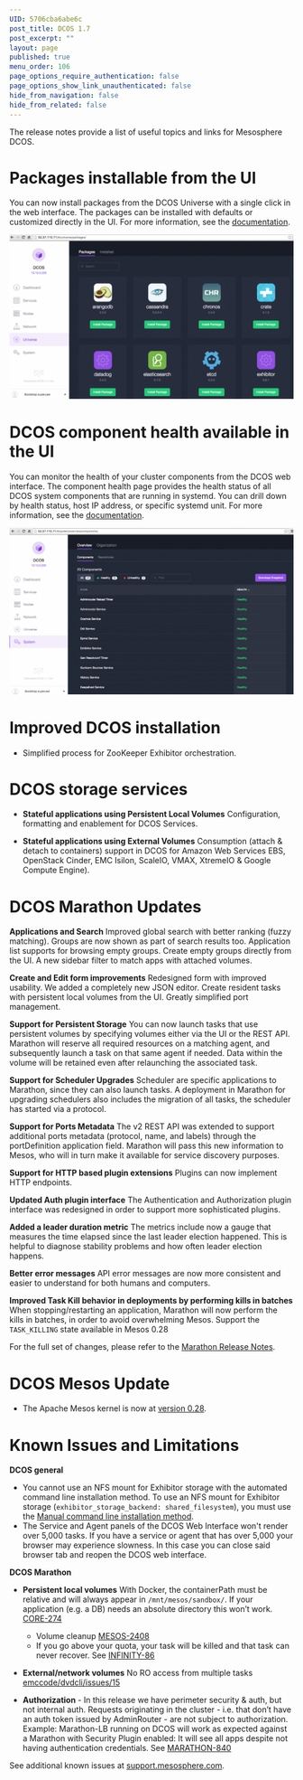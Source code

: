 ```yaml
---
UID: 5706cba6abe6c
post_title: DCOS 1.7
post_excerpt: ""
layout: page
published: true
menu_order: 106
page_options_require_authentication: false
page_options_show_link_unauthenticated: false
hide_from_navigation: false
hide_from_related: false
---
```

The release notes provide a list of useful topics and links for Mesosphere DCOS.

# Packages installable from the UI

You can now install packages from the DCOS Universe with a single click in the web interface. The packages can be installed with defaults or customized directly in the UI. For more information, see the [documentation][1].

![alt text][2]

# DCOS component health available in the UI

You can monitor the health of your cluster components from the DCOS web interface. The component health page provides the health status of all DCOS system components that are running in systemd. You can drill down by health status, host IP address, or specific systemd unit. For more information, see the [documentation][3].

![alt text][4]

# <a name="dcos"></a>Improved DCOS installation

*   Simplified process for ZooKeeper Exhibitor orchestration.

# DCOS storage services

*   **Stateful applications using Persistent Local Volumes** Configuration, formatting and enablement for DCOS Services. <!-- need doc link -->

*   **Stateful applications using External Volumes** Consumption (attach & detach to containers) support in DCOS for Amazon Web Services EBS, OpenStack Cinder, EMC Isilon, ScaleIO, VMAX, XtremeIO & Google Compute Engine). <!-- need doc link -->

# DCOS Marathon Updates

<!-- Open DCOS Edition -->

**Applications and Search** Improved global search with better ranking (fuzzy matching). Groups are now shown as part of search results too. Application list supports for browsing empty groups. Create empty groups directly from the UI. A new sidebar filter to match apps with attached volumes.

**Create and Edit form improvements** Redesigned form with improved usability. We added a completely new JSON editor. Create resident tasks with persistent local volumes from the UI. Greatly simplified port management.

**Support for Persistent Storage** You can now launch tasks that use persistent volumes by specifying volumes either via the UI or the REST API. Marathon will reserve all required resources on a matching agent, and subsequently launch a task on that same agent if needed. Data within the volume will be retained even after relaunching the associated task.

**Support for Scheduler Upgrades** Scheduler are specific applications to Marathon, since they can also launch tasks. A deployment in Marathon for upgrading schedulers also includes the migration of all tasks, the scheduler has started via a protocol.

**Support for Ports Metadata** The v2 REST API was extended to support additional ports metadata (protocol, name, and labels) through the portDefinition application field. Marathon will pass this new information to Mesos, who will in turn make it available for service discovery purposes.

**Support for HTTP based plugin extensions** Plugins can now implement HTTP endpoints.

**Updated Auth plugin interface** The Authentication and Authorization plugin interface was redesigned in order to support more sophisticated plugins.

**Added a leader duration metric** The metrics include now a gauge that measures the time elapsed since the last leader election happened. This is helpful to diagnose stability problems and how often leader election happens.

**Better error messages** API error messages are now more consistent and easier to understand for both humans and computers.

**Improved Task Kill behavior in deployments by performing kills in batches** When stopping/restarting an application, Marathon will now perform the kills in batches, in order to avoid overwhelming Mesos. Support the `TASK_KILLING` state available in Mesos 0.28

For the full set of changes, please refer to the [Marathon Release Notes][5].

# <a name="mesos"></a>DCOS Mesos Update

*   The Apache Mesos kernel is now at [version 0.28][6].

# <a name="known-issues"></a>Known Issues and Limitations

**DCOS general**

*   You cannot use an NFS mount for Exhibitor storage with the automated command line installation method. To use an NFS mount for Exhibitor storage (`exhibitor_storage_backend: shared_filesystem`), you must use the [Manual command line installation method][7].
*   The Service and Agent panels of the DCOS Web Interface won't render over 5,000 tasks. If you have a service or agent that has over 5,000 your browser may experience slowness. In this case you can close said browser tab and reopen the DCOS web interface.

**DCOS Marathon**

*   **Persistent local volumes** With Docker, the containerPath must be relative and will always appear in `/mnt/mesos/sandbox/`. If your application (e.g. a DB) needs an absolute directory this won’t work. [CORE-274][8]
    
    *   Volume cleanup [MESOS-2408][9]
    *   If you go above your quota, your task will be killed and that task can never recover. See [INFINITY-86][10]

*   **External/network volumes** No RO access from multiple tasks [emccode/dvdcli/issues/15][11]

*   **Authorization** - In this release we have perimeter security & auth, but not internal auth. Requests originating in the cluster - i.e. that don’t have an auth token issued by AdminRouter - are not subject to authorization. Example: Marathon-LB running on DCOS will work as expected against a Marathon with Security Plugin enabled: It will see all apps despite not having authentication credentials. See [MARATHON-840][12]

See additional known issues at <a href="https://support.mesosphere.com" target="_blank">support.mesosphere.com</a>.

 [1]: /admin-tutorials/install-service/
 [2]: /assets/images/ui-universe.gif
 [3]: /monitoring-system-health/
 [4]: /assets/images/ui-system-health-relnotes.gif
 [5]: https://github.com/mesosphere/marathon/releases/edit/v1.0.0-RC1
 [6]: https://issues.apache.org/jira/secure/ReleaseNote.jspa?projectId=12311242&version=12334661
 [7]: /concepts/installing/installing-enterprise-edition/manual-installation/
 [8]: https://mesosphere.atlassian.net/browse/CORE-274
 [9]: https://issues.apache.org/jira/browse/MESOS-2408
 [10]: https://mesosphere.atlassian.net/browse/INFINITY-86
 [11]: https://github.com/emccode/dvdcli/issues/15
 [12]: https://mesosphere.atlassian.net/browse/MARATHON-840